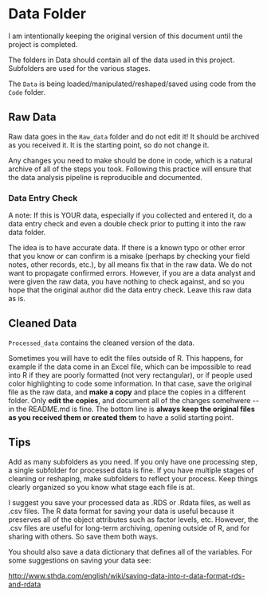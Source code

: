 # Data Folder

I am intentionally keeping the original version of this document until the project is completed. 


The folders in Data should contain all of the data used in this project. Subfolders are used for the various stages. 

The `Data` is being loaded/manipulated/reshaped/saved using code from the `Code` folder. 

## Raw Data

Raw data goes in the `Raw_data` folder and do not edit it! It should be archived as you received it. It is the starting point, so do not change it. 

Any changes you need to make should be done in code, which is a natural archive of all of the steps you took. Following this practice will ensure that the data analysis pipeline is reproducible and documented. 

### Data Entry Check

A note: If this is YOUR data, especially if you collected and entered it, do a data entry check and even a double check prior to putting it into the raw data folder.  

The idea is to have accurate data. If  there is a known typo or other error that you know or can confirm is a misake (perhaps by checking your field notes, other records, etc.), by all means fix that in the raw data. We do not want to propagate confirmed errors. However, if you are a data analyst and were given the raw data, you have nothing to check against, and so you hope that the original author did the data entry check. Leave this raw data as is.

## Cleaned Data

`Processed_data` contains the cleaned version of the data. 

Sometimes you will have to edit the files outside of R. This happens, for example if the data come in an Excel file, which can be impossible to read into R if they are poorly formatted (not very rectangular), or if people used color highlighting to code some information.  In that case, save the original file as the raw data, and **make a copy** and place the copies in a different folder. Only **edit the copies**, and document all of the changes somehwere -- in the README.md is fine. The bottom line is **always keep the original files as you received them or created them** to have a solid starting point. 


## Tips

Add as many subfolders as you need. If you only have one processing step, a single subfolder for processed data is fine. If you have multiple stages of cleaning or reshaping, make subfolders to reflect your process. Keep things clearly organized so you know what stage each file is at. 

I suggest you save your processed data as .RDS or .Rdata files, as well as .csv files.  The R data format for saving your data is useful because it preserves all of the object attributes such as factor levels, etc. However, the .csv files are useful for long-term archiving, opening outside of R, and for sharing with others. So save them both ways. 

You should also save a data dictionary that defines all of the variables.  For some suggestions on saving your data see:

http://www.sthda.com/english/wiki/saving-data-into-r-data-format-rds-and-rdata